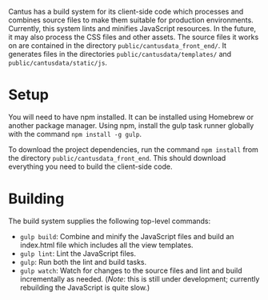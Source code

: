 Cantus has a build system for its client-side code which processes and combines source files to make them suitable for production environments. Currently, this system lints and minifies JavaScript resources. In the future, it may also process the CSS files and other assets. The source files it works on are contained in the directory `public/cantusdata_front_end/`. It generates files in the directories `public/cantusdata/templates/` and `public/cantusdata/static/js`.

Setup
=====

You will need to have npm installed. It can be installed using Homebrew or another package manager. Using npm, install the gulp task runner globally with the command `npm install -g gulp`.

To download the project dependencies, run the command `npm install` from the directory `public/cantusdata_front_end`. This should download everything you need to build the client-side code.

Building
========

The build system supplies the following top-level commands:

  - `gulp build`: Combine and minify the JavaScript files and build an index.html file which includes all the view templates.
  - `gulp lint`: Lint the JavaScript files.
  - `gulp`: Run both the lint and build tasks.
  - `gulp watch`: Watch for changes to the source files and lint and build incrementally as needed. (*Note*: this is still under development; currently rebuilding the JavaScript is quite slow.)

